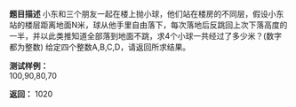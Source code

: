 **题目描述**
小东和三个朋友一起在楼上抛小球，他们站在楼房的不同层，假设小东站的楼层距离地面N米，球从他手里自由落下，每次落地后反跳回上次下落高度的一半，并以此类推知道全部落到地面不跳，求4个小球一共经过了多少米？(数字都为整数)
给定四个整数A,B,C,D，请返回所求结果。    

**测试样例：**   
100,90,80,70    
    
**返回：** 1020